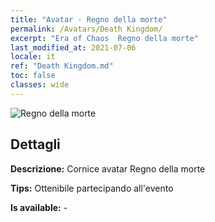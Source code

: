 ```yaml
---
title: "Avatar - Regno della morte"
permalink: /Avatars/Death Kingdom/
excerpt: "Era of Chaos  Regno della morte"
last_modified_at: 2021-07-06
locale: it
ref: "Death Kingdom.md"
toc: false
classes: wide
---
```

 ![Regno della morte](/images/a/avatarFrame_86.png)

## Dettagli

 **Descrizione:** Cornice avatar Regno della morte 

 **Tips:** Ottenibile partecipando all'evento 

 **Is available:**  - 

